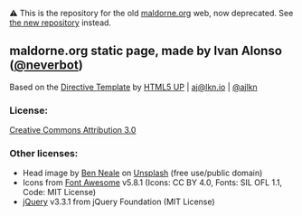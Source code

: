 :warning: This is the repository for the old [maldorne.org](https://maldorne.org/) web, now deprecated. See [the new repository](https://github.com/houseofmaldorne/maldorne.org) instead.

## maldorne.org static page, made by Ivan Alonso ([@neverbot](https://github.com/neverbot))

Based on the [Directive Template](https://html5up.net/directive) by [HTML5 UP](https://html5up.net) | aj@lkn.io | [@ajlkn](https://twitter.com/ajlkn)

### License:

[Creative Commons Attribution 3.0](license.txt)

### Other licenses:

 * Head image by [Ben Neale](https://unsplash.com/@ben_neale) on [Unsplash](https://unsplash.com/photos/zpxKdH_xNSI) (free use/public domain)
 * Icons from [Font Awesome](http://fontawesome.io/) v5.8.1 (Icons: CC BY 4.0, Fonts: SIL OFL 1.1, Code: MIT License)
 * [jQuery](http://jquery.com/) v3.3.1 from jQuery Foundation (MIT License)
